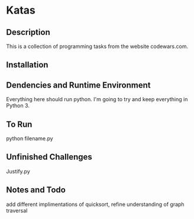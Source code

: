 Katas
=====

Description
---------------------

This is a collection of programming tasks from the website codewars.com.

Installation
----------------

## Dendencies and Runtime Environment

Everything here should run python.  I'm going to try and keep everything in
Python 3.

## To Run

python filename.py

## Unfinished Challenges

Justify.py

## Notes and Todo

add different implimentations of quicksort, refine understanding of graph
traversal
